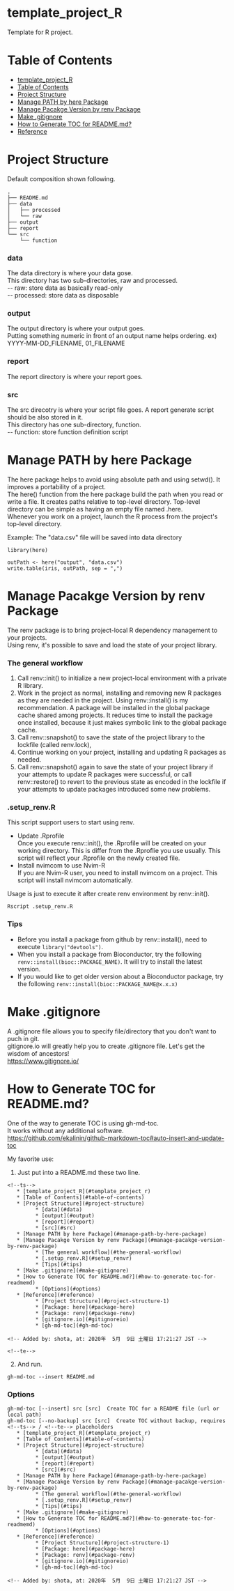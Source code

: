# template_project_R
Template for R project.

# Table of Contents
<!--ts-->
   * [template_project_R](#template_project_r)
   * [Table of Contents](#table-of-contents)
   * [Project Structure](#project-structure)
   * [Manage PATH by here Package](#manage-path-by-here-package)
   * [Manage Pacakge Version by renv Package](#manage-pacakge-version-by-renv-package)
   * [Make .gitignore](#make-gitignore)
   * [How to Generate TOC for README.md?](#how-to-generate-toc-for-readmemd)
   * [Reference](#reference)

<!-- Added by: shota, at: 2020年  5月  9日 土曜日 17:21:27 JST -->

<!--te-->

# Project Structure
Default composition shown following.
```
.
├── README.md
├── data
│   ├── processed
│   └── raw
├── output
├── report
└── src
    └── function
```

### data  
The data directory is where your data gose.  
This directory has two sub-directories, raw and processed.  
-- raw: store data as basically read-only  
-- processed: store data as disposable  

### output  
The output directory is where your output goes.  
Putting something numeric in front of an output name helps ordering.
ex) YYYY-MM-DD_FILENAME, 01_FILENAME

### report  
The report directory is where your report goes.

### src  
The src direcotry is where your script file goes. A report generate script should be also stored in it.  
This directory has one sub-directory, function.  
-- function: store function definition script  

# Manage PATH by here Package  
The here package helps to avoid using absolute path and using setwd(). It improves a portability of a project.  
The here() function from the here package build the path when you read or write a file. It creates paths relative to top-level directory.  Top-level directory can be simple as having an empty file named .here.  
Whenever you work on a project, launch the R process from the project's top-level directory.  

Example: The "data.csv" file will be saved into data directory
```
library(here)

outPath <- here("output", "data.csv")
write.table(iris, outPath, sep = ",")
```

# Manage Pacakge Version by renv Package  
The renv package is to bring project-local R dependency management to your projects.  
Using renv, it's possible to save and load the state of your project library.  

### The general workflow  
1. Call renv::init() to initialize a new project-local environment with a private R library.
2. Work in the project as normal, installing and removing new R packages as they are needed in the project. Using renv::install() is my recommendation. A package will be installed in the global package cache shared among projects. It reduces time to install the package once installed, because it just makes symbolic link to the global package cache.
3. Call renv::snapshot() to save the state of the project library to the lockfile (called renv.lock),
4. Continue working on your project, installing and updating R packages as needed.
5. Call renv::snapshot() again to save the state of your project library if your attempts to update R packages were successful, or call renv::restore() to revert to the previous state as encoded in the lockfile if your attempts to update packages introduced some new problems.

### .setup_renv.R  
This script support users to start using renv.  
* Update .Rprofile  
Once you execute renv::init(), the .Rprofile will be created on your working directory. This is differ from the .Rproflie you use usually. This script will reflect your .Rprofile on the newly created file.
* Install nvimcom to use Nvim-R  
If you are Nvim-R user, you need to install nvimcom on a project. This script will install nvimcom automatically.

Usage is just to execute it after create renv environment by renv::init().  
```
Rscript .setup_renv.R
```

### Tips  
* Before you install a package from github by renv::install(), need to execute ```library("devtools")```.  
* When you install a package from Bioconductor, try the following ```renv::install(bioc::PACKAGE_NAME)```. It will try to install the latest version.  
* If you would like to get older version about a Bioconductor package, try the following ```renv::install(bioc::PACKAGE_NAME@x.x.x)```  

# Make .gitignore  
A .gitignore file allows you to specify file/directory that you don't want to puch in git.  
gitignore.io will greatly help you to create .gitignore file. Let's get the wisdom of ancestors!  
https://www.gitignore.io/

# How to Generate TOC for README.md?  
One of the way to generate TOC is using gh-md-toc.  
It works without any additional software.  
https://github.com/ekalinin/github-markdown-toc#auto-insert-and-update-toc  

My favorite use:  
1. Just put into a README.md these two line.  
```
<!--ts-->
   * [template_project_R](#template_project_r)
   * [Table of Contents](#table-of-contents)
   * [Project Structure](#project-structure)
         * [data](#data)
         * [output](#output)
         * [report](#report)
         * [src](#src)
   * [Manage PATH by here Package](#manage-path-by-here-package)
   * [Manage Pacakge Version by renv Package](#manage-pacakge-version-by-renv-package)
         * [The general workflow](#the-general-workflow)
         * [.setup_renv.R](#setup_renvr)
         * [Tips](#tips)
   * [Make .gitignore](#make-gitignore)
   * [How to Generate TOC for README.md?](#how-to-generate-toc-for-readmemd)
         * [Options](#options)
   * [Reference](#reference)
         * [Project Structure](#project-structure-1)
         * [Package: here](#package-here)
         * [Package: renv](#package-renv)
         * [gitignore.io](#gitignoreio)
         * [gh-md-toc](#gh-md-toc)

<!-- Added by: shota, at: 2020年  5月  9日 土曜日 17:21:27 JST -->

<!--te-->
```
2. And run.
```
gh-md-toc --insert README.md
```

### Options
```
gh-md-toc [--insert] src [src]  Create TOC for a README file (url or local path)
gh-md-toc [--no-backup] src [src]  Create TOC without backup, requires <!--ts--> / <!--te--> placeholders
   * [template_project_R](#template_project_r)
   * [Table of Contents](#table-of-contents)
   * [Project Structure](#project-structure)
         * [data](#data)
         * [output](#output)
         * [report](#report)
         * [src](#src)
   * [Manage PATH by here Package](#manage-path-by-here-package)
   * [Manage Pacakge Version by renv Package](#manage-pacakge-version-by-renv-package)
         * [The general workflow](#the-general-workflow)
         * [.setup_renv.R](#setup_renvr)
         * [Tips](#tips)
   * [Make .gitignore](#make-gitignore)
   * [How to Generate TOC for README.md?](#how-to-generate-toc-for-readmemd)
         * [Options](#options)
   * [Reference](#reference)
         * [Project Structure](#project-structure-1)
         * [Package: here](#package-here)
         * [Package: renv](#package-renv)
         * [gitignore.io](#gitignoreio)
         * [gh-md-toc](#gh-md-toc)

<!-- Added by: shota, at: 2020年  5月  9日 土曜日 17:21:27 JST -->

